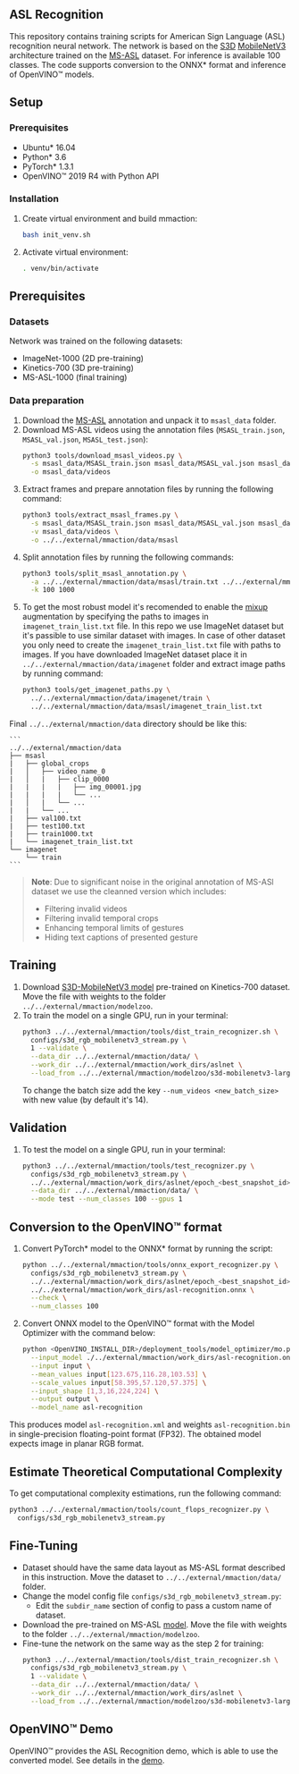 ## ASL Recognition

This repository contains training scripts for American Sign Language (ASL) recognition neural network. The network is based on the [S3D](https://arxiv.org/abs/1712.04851) [MobileNetV3](https://arxiv.org/abs/1905.02244) architecture trained on the [MS-ASL](https://www.microsoft.com/en-us/research/project/ms-asl/#!downloads) dataset. For inference is available 100 classes.
The code supports conversion to the ONNX\* format and inference of OpenVINO™ models.

## Setup

### Prerequisites

* Ubuntu\* 16.04
* Python\* 3.6
* PyTorch\* 1.3.1
* OpenVINO™ 2019 R4 with Python API

### Installation

1. Create virtual environment and build mmaction:
   ```bash
   bash init_venv.sh
   ```
2. Activate virtual environment:
   ```bash
   . venv/bin/activate
   ```

## Prerequisites

### Datasets

Network was trained on the following datasets:

* ImageNet-1000 (2D pre-training)
* Kinetics-700 (3D pre-training)
* MS-ASL-1000 (final training)

### Data preparation

1. Download the [MS-ASL](https://www.microsoft.com/en-us/research/project/ms-asl/#!downloads) annotation and unpack it to `msasl_data` folder.
2. Download MS-ASL videos using the annotation files (`MSASL_train.json`, `MSASL_val.json`, `MSASL_test.json`):
   ```bash
   python3 tools/download_msasl_videos.py \
     -s msasl_data/MSASL_train.json msasl_data/MSASL_val.json msasl_data/MSASL_test.json \
     -o msasl_data/videos
   ```
3. Extract frames and prepare annotation files by running the following command:
   ```bash
   python3 tools/extract_msasl_frames.py \
     -s msasl_data/MSASL_train.json msasl_data/MSASL_val.json msasl_data/MSASL_test.json \
     -v msasl_data/videos \
     -o ../../external/mmaction/data/msasl
   ```
4. Split annotation files by running the following commands:
   ```bash
   python3 tools/split_msasl_annotation.py \
     -a ../../external/mmaction/data/msasl/train.txt ../../external/mmaction/data/msasl/val.txt ../../external/mmaction/data/msasl/test.txt \
     -k 100 1000
   ```
5. To get the most robust model it's recomended to enable the [mixup](https://arxiv.org/abs/1710.09412) augmentation by specifying the paths to images in `imagenet_train_list.txt` file.
   In this repo we use ImageNet dataset but it's passible to use similar dataset with images. In case of other dataset you only need to create the `imagenet_train_list.txt` file with paths to images.
   If you have downloaded ImageNet dataset place it in `../../external/mmaction/data/imagenet` folder and extract image paths by running command:
   ```bash
   python3 tools/get_imagenet_paths.py \
     ../../external/mmaction/data/imagenet/train \
     ../../external/mmaction/data/msasl/imagenet_train_list.txt
   ```

Final `../../external/mmaction/data` directory should be like this:

    ```
    ../../external/mmaction/data
    ├── msasl
    |   ├── global_crops
    |   │   ├── video_name_0
    |   │   |   ├── clip_0000
    |   |   |   |   ├── img_00001.jpg
    |   |   |   |   └── ...
    |   │   |   └── ...
    |   |   └── ...
    |   ├── val100.txt
    |   ├── test100.txt
    |   ├── train1000.txt
    |   └── imagenet_train_list.txt
    └── imagenet
        └── train
    ```

> **Note**: Due to significant noise in the original annotation of MS-ASl dataset we use the cleanned version which includes:
> 
> * Filtering invalid videos
> * Filtering invalid temporal crops
> * Enhancing temporal limits of gestures
> * Hiding text captions of presented gesture

## Training

1. Download [S3D-MobileNetV3 model](https://download.01.org/opencv/openvino_training_extensions/models/asl/s3d-mobilenetv3-large-statt-kinetics700.pth) pre-trained on Kinetics-700 dataset. Move the file with weights to the folder `../../external/mmaction/modelzoo`.
2. To train the model on a single GPU, run in your terminal:
    ```bash
    python3 ../../external/mmaction/tools/dist_train_recognizer.sh \
      configs/s3d_rgb_mobilenetv3_stream.py \
      1 --validate \
      --data_dir ../../external/mmaction/data/ \
      --work_dir ../../external/mmaction/work_dirs/aslnet \
      --load_from ../../external/mmaction/modelzoo/s3d-mobilenetv3-large-statt-kinetics700.pth
    ```
   To change the batch size add the key `--num_videos <new_batch_size>` with new value (by default it's 14).

## Validation

1. To test the model on a single GPU, run in your terminal:
    ```bash
    python3 ../../external/mmaction/tools/test_recognizer.py \
      configs/s3d_rgb_mobilenetv3_stream.py \
      ../../external/mmaction/work_dirs/aslnet/epoch_<best_snapshot_id>.pth \
      --data_dir ../../external/mmaction/data/ \
      --mode test --num_classes 100 --gpus 1
    ```

## Conversion to the OpenVINO™ format

1. Convert PyTorch\* model to the ONNX\* format by running the script:
    ```bash
    python ../../external/mmaction/tools/onnx_export_recognizer.py \
      configs/s3d_rgb_mobilenetv3_stream.py \
      ../../external/mmaction/work_dirs/aslnet/epoch_<best_snapshot_id>.pth \
      ../../external/mmaction/work_dirs/asl-recognition.onnx \
      --check \
      --num_classes 100
    ```

2. Convert ONNX model to the OpenVINO™ format with the Model Optimizer with the command below:
    ```bash
    python <OpenVINO_INSTALL_DIR>/deployment_tools/model_optimizer/mo.py \
      --input_model ./../external/mmaction/work_dirs/asl-recognition.onnx  \
      --input input \
      --mean_values input[123.675,116.28,103.53] \
      --scale_values input[58.395,57.120,57.375] \
      --input_shape [1,3,16,224,224] \
      --output output \
      --model_name asl-recognition
    ```
  This produces model `asl-recognition.xml` and weights `asl-recognition.bin` in single-precision floating-point format (FP32). The obtained model expects image in planar RGB format.

## Estimate Theoretical Computational Complexity

To get computational complexity estimations, run the following command:
```bash
python3 ../../external/mmaction/tools/count_flops_recognizer.py \
  configs/s3d_rgb_mobilenetv3_stream.py
```

## Fine-Tuning

* Dataset should have the same data layout as MS-ASL format described in this instruction. Move the dataset to `../../external/mmaction/data/` folder.
* Change the model config file `configs/s3d_rgb_mobilenetv3_stream.py`:
  - Edit the `subdir_name` section of config to pass a custom name of dataset.
* Download the pre-trained on MS-ASL [model](https://download.01.org/opencv/openvino_training_extensions/models/asl/s3d-mobilenetv3-large-statt-msasl1000.pth). Move the file with weights to the folder `../../external/mmaction/modelzoo`.
* Fine-tune the network on the same way as the step 2 for training:
    ```bash
    python3 ../../external/mmaction/tools/dist_train_recognizer.sh \
      configs/s3d_rgb_mobilenetv3_stream.py \
      1 --validate \
      --data_dir ../../external/mmaction/data/ \
      --work_dir ../../external/mmaction/work_dirs/aslnet \
      --load_from ../../external/mmaction/modelzoo/s3d-mobilenetv3-large-statt-msasl1000.pth
    ```

## OpenVINO™ Demo

OpenVINO™ provides the ASL Recognition demo, which is able to use the converted model. See details in the [demo](https://github.com/opencv/open_model_zoo/tree/develop/demos/python_demos/asl_recognition_demo).
